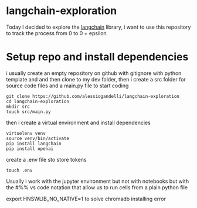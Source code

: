 # langchain-exploration
Today I decided to explore the [langchain](https://python.langchain.com/en/latest/getting_started/getting_started.html) library, i want to use this repository to track the process from 0 to 0 + epsilon 


# Setup repo and install dependencies

i usually create an empty repository on github with gitignore with python template 
and and then clone to my dev folder, then i create a src folder for source code files and a main.py file to start coding
    
```
git clone https://github.com/alessiogandelli/langchain-exploration
cd langchain-exploration
mkdir src 
touch src/main.py
```

then i create a virtual environment and install dependencies

```
virtuelenv venv
source venv/bin/activate
pip install langchain
pip install openai
```

create a .env file sto store tokens

```
touch .env

```

Usually i work with the jupyter environment but not with notebooks but with the #%% vs code notation that allow us to run cells from a plain python file



export HNSWLIB_NO_NATIVE=1  to solve chromadb installing error 